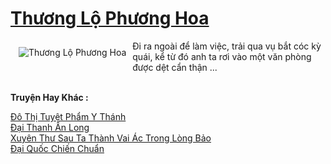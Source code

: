 <a href="https://truyentiki.com/thuong-lo-phuong-hoa.33788/" title="Thương Lộ Phương Hoa"><h1>Thương Lộ Phương Hoa</h1></a><div style="display:table"><img align="right" style="float: left; padding: 10px;" src="https://truyentiki.com/a/img/str/src/33788.jpg" alt="Thương Lộ Phương Hoa">Đi ra ngoài để làm việc, trải qua vụ bắt cóc kỳ quái, kể từ đó anh ta rơi vào một văn phòng được dệt cẩn thận ...</div><p><br><b>Truyện Hay Khác :</b></p><a href="https://truyentiki.com/do-thi-tuyet-pham-y-thanh.33787/" alt="Đô Thị Tuyệt Phẩm Y Thánh">Đô Thị Tuyệt Phẩm Y Thánh</a><br/><a href="https://truyentiki.wordpress.com/2020/06/08/dai-thanh-an-long/" alt="Đại Thanh Ẩn Long">Đại Thanh Ẩn Long</a><br/><a href="https://truyentiki.wordpress.com/2020/06/08/xuyen-thu-sau-ta-thanh-vai-ac-trong-long-bao/" alt="Xuyên Thư Sau Ta Thành Vai Ác Trong Lòng Bảo">Xuyên Thư Sau Ta Thành Vai Ác Trong Lòng Bảo</a><br/><a href="https://github.com/nownovels/top500/tree/master/truyenhay/33824/" alt="Đại Quốc Chiến Chuẩn">Đại Quốc Chiến Chuẩn</a><br/>